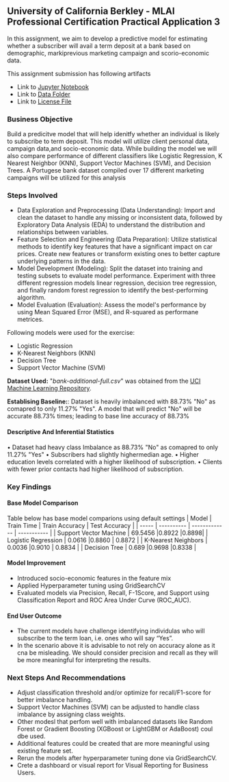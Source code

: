 ## University of California Berkley - MLAI Professional Certification Practical Application 3

In this assignment, we aim to develop a predictive model for estimating whether a subscriber will avail a term deposit at a bank based on demographic, markiprevious marketing campaign and scorio-economic data.

This assignment submission has following artifacts
* Link to [Jupyter Notebook](Practical_Application_3.ipynb)
* Link to [Data Folder](data/)
* Link to [License File](LICENSE.md)

### Business Objective
Build a predicitve model that will help idenitfy whether an individual is likely to subscribe to term deposit. This model will utilize client personal data, campaign data,and socio-economic data. While building the model we will also compare performance of different classifiers like Logistic Regression, K Nearest Neighbor (KNN), Support Vector Machines (SVM), and Decision Trees. A Portugese bank dataset compiled over 17 different marketing campaigns will be utilized for this analysis

### Steps Involved
* Data Exploration and Preprocessing (Data Understanding): Import and clean the dataset to handle any missing or inconsistent data, followed by Exploratory Data Analysis (EDA) to understand the distribution and relationships between variables. 
* Feature Selection and Engineering (Data Preparation): Utilize statistical methods  to identify key features that have a significant impact on car prices. Create new features or transform existing ones to better capture underlying patterns in the data.
* Model Development (Modeling): Split the dataset into training and testing subsets to evaluate model performance. Experiment with three different regression models linear regression, decision tree regression, and finally random forest regression to identify the best-performing algorithm.
* Model Evaluation (Evaluation): Assess the model's performance by using Mean Squared Error (MSE), and R-squared as performane metrices.


Following models were used for the exercise:
* Logistic Regression
* K-Nearest Neighbors (KNN)
* Decision Tree
* Support Vector Machine (SVM)


**Dataset Used:** "_bank-additional-full.csv_" was obtained from the [UCI Machine Learning Repository](https://archive.ics.uci.edu/dataset/222/bank+marketing).

**Establising Baseline:**: Dataset is heavily imbalanced with 88.73% "No" as comapred to only 11.27% "Yes". A model that will predict "No" will be accurate 88.73% times; leading to base line accuracy of 88.73%

#### Descriptive And Inferential Statistics
• Dataset had heavy class Imbalance as 88.73% "No" as comapred to only 11.27% "Yes"
• Subscribers had slightly highermedian age.
• Higher education levels correlated with a higher likelihood of subscription.
• Clients with fewer prior contacts had higher likelihood of subscription.


### Key Findings
#### Base Model Comparison
Table below has base model comparions using default settings
| Model | Train Time | Train Accuracy | Test Accuracy |
| ----- | ---------- | -------------  | -----------   |
| Support Vector Machine  | 69.5456 |0.8922     |0.8898|
| Logistic Regression  | 0.0616 |0.8860     | 0.8872 |
| K-Nearest Neighbors  | 0.0036 |0.9010 | 0.8834 |
| Decision Tree  | 0.689 |0.9698 |0.8338  |

#### Model Improvement 
* Introduced socio-economic features in the feature mix
* Applied Hyperparameter tuning using GridSearchCV
* Evaluated models via Precision, Recall, F-1Score, and Support using Classification Report and ROC Area Under Curve (ROC_AUC).

#### End User Outcome

* The current models have challenge identifying individulas who will subscribe to the term loan, i.e. ones who will say “Yes”.
* In the scenario above it is advisable to not rely on  accuracy alone as it cna be  misleading. We should consider precision and recall as they will be more meaningful for interpreting the results.


### Next Steps And Recommendations
* Adjust classification threshold and/or optimize for recall/F1-score for better imbalance handling.
* Support Vector Machines (SVM) can be adjusted to handle class imbalance by assigning class weights.
* Other modesl that perfom well with imbalanced datasets like  Random Forest or  Gradient Boosting (XGBoost or LightGBM or AdaBoost) coul dbe used.
* Additional features could be created that are more meaningful using existing feature set.
* Rerun the models after hyperparameter tuning done via GridSearchCV.
* Crete a dashboard or visual report for Visual Reporting for Business Users.
